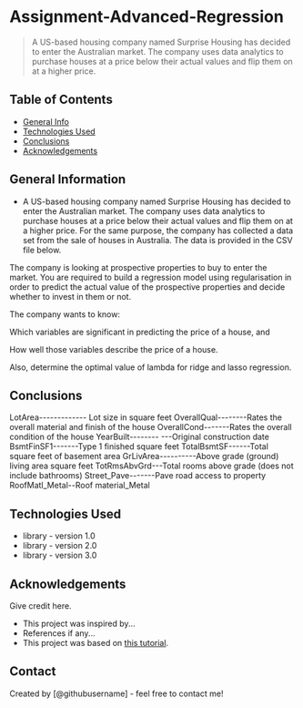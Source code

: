 # Assignment-Advanced-Regression
> A US-based housing company named Surprise Housing has decided to enter the Australian market. The company uses data analytics to purchase houses at a price below their actual values and flip them on at a higher price.


## Table of Contents
* [General Info](#general-information)
* [Technologies Used](#technologies-used)
* [Conclusions](#conclusions)
* [Acknowledgements](#acknowledgements)

<!-- You can include any other section that is pertinent to your problem -->

## General Information
- A US-based housing company named Surprise Housing has decided to enter the Australian market. The company uses data analytics to purchase houses at a price below their actual values and flip them on at a higher price. For the same purpose, the company has collected a data set from the sale of houses in Australia. The data is provided in the CSV file below.

The company is looking at prospective properties to buy to enter the market. You are required to build a regression model using regularisation in order to predict the actual value of the prospective properties and decide whether to invest in them or not.

The company wants to know:

Which variables are significant in predicting the price of a house, and

How well those variables describe the price of a house.

Also, determine the optimal value of lambda for ridge and lasso regression.

<!-- You don't have to answer all the questions - just the ones relevant to your project. -->

## Conclusions
LotArea------------- Lot size in square feet
OverallQual--------Rates the overall material and finish of the house
OverallCond-------Rates the overall condition of the house
YearBuilt-------- ---Original construction date
BsmtFinSF1-------Type 1 finished square feet
TotalBsmtSF------Total square feet of basement area
GrLivArea----------Above grade (ground) living area square feet
TotRmsAbvGrd---Total rooms above grade (does not include bathrooms)
Street_Pave-------Pave road access to property
RoofMatl_Metal--Roof material_Metal
<!-- You don't have to answer all the questions - just the ones relevant to your project. -->


## Technologies Used
- library - version 1.0
- library - version 2.0
- library - version 3.0

<!-- As the libraries versions keep on changing, it is recommended to mention the version of library used in this project -->

## Acknowledgements
Give credit here.
- This project was inspired by...
- References if any...
- This project was based on [this tutorial]([https://www.example.com](https://www.kaggle.com/code/harshabelurkar/advanced-regression-assignment)).


## Contact
Created by [@githubusername] - feel free to contact me!


<!-- Optional -->
<!-- ## License -->
<!-- This project is open source and available under the [... License](). -->

<!-- You don't have to include all sections - just the one's relevant to your project -->
